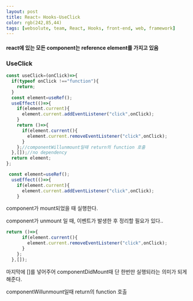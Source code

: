 ```yaml
---
layout: post
title: React⚛ Hooks-UseClick
color: rgb(242,85,44)
tags: [websolute, team, React, Hooks, front-end, web, framework]
---
```


#### react에 있는 모든 component는 reference element를 가지고 있음

### UseClick

```javascript
const useClick=(onClick)=>{
  if(typeof onClick !=="function"){
    return;
  }
  const element=useRef();
  useEffect(()=>{
    if(element.current){
      element.current.addEventListener("click",onClick);
    }
    return ()=>{
      if(element.current(){
        element.current.removeEventListener("click",onClick);
      }
    };//componentWillunmount일때 return의 function 호출
  },[]);//no dependency
  return element;
};
```

```javascript
 const element=useRef();
  useEffect(()=>{
    if(element.current){
      element.current.addEventListener("click",onClick);
    }

```

component가 mount되었을 때 실행한다.

component가 unmount 일 때, 이벤트가 발생한 후 정리할 필요가 있다..

```javascript
return ()=>{
      if(element.current(){
        element.current.removeEventListener("click",onClick);
      }
    };
  },[]);
```

마지막에 []를 넣어주어 componentDidMount때 단 한번만 실행되라는 의미가 되게 해준다.

componentWillunmount일때 return의 function 호출
